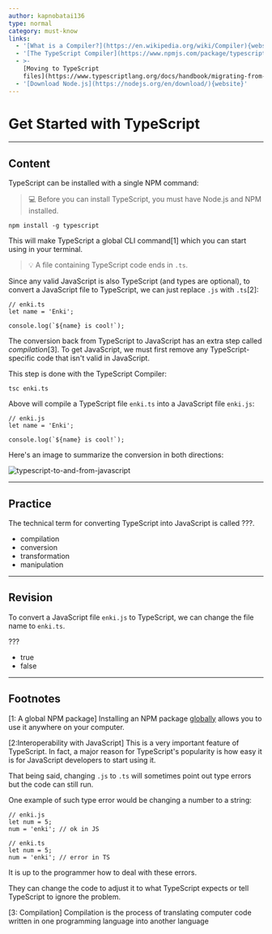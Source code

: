 ```yaml
---
author: kapnobatai136
type: normal
category: must-know
links:
  - '[What is a Compiler?](https://en.wikipedia.org/wiki/Compiler){website}'
  - '[The TypeScript Compiler](https://www.npmjs.com/package/typescript){website}'
  - >-
    [Moving to TypeScript
    files](https://www.typescriptlang.org/docs/handbook/migrating-from-javascript.html#moving-to-typescript-files){documentation}
  - '[Download Node.js](https://nodejs.org/en/download/){website}'
---
```


# Get Started with TypeScript


---

## Content

TypeScript can be installed with a single NPM command:

> 💻 Before you can install TypeScript, you must have Node.js and NPM installed.

```plain-text
npm install -g typescript
```

This will make TypeScript a global CLI command[1] which you can start using in your terminal.

> 💡 A file containing TypeScript code ends in `.ts`.

Since any valid JavaScript is also TypeScript (and types are optional), to convert a JavaScript file to TypeScript, we can just replace `.js` with `.ts`[2]:

```plain-text
// enki.ts
let name = 'Enki';

console.log(`${name} is cool!`);
```

The conversion back from TypeScript to JavaScript has an extra step called *compilation*[3]. To get JavaScript, we must first remove any TypeScript-specific code that isn't valid in JavaScript.

This step is done with the TypeScript Compiler:

```plain-text
tsc enki.ts
```

Above will compile a TypeScript file `enki.ts` into a JavaScript file `enki.js`:

```plain-text
// enki.js
let name = 'Enki';

console.log(`${name} is cool!`);
```

Here's an image to summarize the conversion in both directions:

![typescript-to-and-from-javascript](https://img.enkipro.com/e481e032bf000bb9622aae28b2bc1e9f.png)


---

## Practice

The technical term for converting TypeScript into JavaScript is called ???.

- compilation
- conversion
- transformation
- manipulation


---

## Revision

To convert a JavaScript file `enki.js` to TypeScript, we can change the file name to `enki.ts`.

???

- true
- false


---

## Footnotes

[1: A global NPM package]
Installing an NPM package [globally](https://docs.npmjs.com/downloading-and-installing-packages-globally) allows you to use it anywhere on your computer.

[2:Interoperability with JavaScript]
This is a very important feature of TypeScript. In fact, a major reason for TypeScript's popularity is how easy it is for JavaScript developers to start using it.

That being said, changing `.js` to `.ts` will sometimes point out type errors but the code can still run.

One example of such type error would be changing a number to a string:

```plain-text
// enki.js
let num = 5;
num = 'enki'; // ok in JS
```

```plain-text
// enki.ts
let num = 5;
num = 'enki'; // error in TS
```

It is up to the programmer how to deal with these errors.

They can change the code to adjust it to what TypeScript expects or tell TypeScript to ignore the problem.

[3: Compilation]
Compilation is the process of translating computer code written in one programming language into another language
